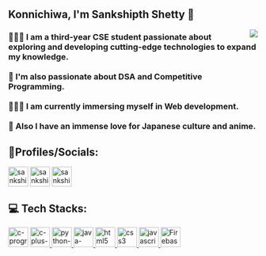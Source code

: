 ## Konnichiwa, I'm Sankshipth Shetty 👋

<img align="right" src="https://github.com/SankshipthShetty/SankshipthShetty/assets/99337968/2bd05422-3a3b-4d7c-94a1-7cdb584c09d7"/>
<h3>
🧑🏻‍🎓 I am a third-year CSE student passionate about exploring and developing cutting-edge technologies to expand my knowledge. 
<br><br>
🚀 I'm also passionate about DSA and Competitive Programming.
<br><br>
🧑🏻‍💻 I am currently immersing myself in Web development.
<br><br>
🗾 Also I have an immense love for Japanese culture and anime.
</h3>




## 📱Profiles/Socials:
<p align="left">
  <a href="https://leetcode.com/sankshipthshetty" target="blank"><img align="center" src="https://upload.wikimedia.org/wikipedia/commons/1/19/LeetCode_logo_black.png" alt="sankshipthshetty" height="40" width="40" /></a>
<a href="https://linkedin.com/in/sankshipthshetty" target="blank"><img align="center" src="https://img.icons8.com/?size=2x&id=13930&format=png" alt="sankshipthshetty" height="40" width="40" /></a>
<a href="https://instagram.com/sankshipth.shetty" target="blank"><img align="center" src="https://img.icons8.com/?size=2x&id=32323&format=png" alt="sankshipth.shetty" height="40" width="40" /></a>
 </p>

## 💻 Tech Stacks:
<p align="left"> 
 <a href="https://www.cprogramming.com/" target="_blank" ><img width="40" height="40" src="https://img.icons8.com/?size=2x&id=shQTXiDQiQVR&format=png" alt="c-programming"/></a>
<a href="https://www.w3schools.com/cpp/" target="_blank" rel="noreferrer"> <img width="40" height="40" src="https://img.icons8.com/?size=2x&id=TpULddJc4gTh&format=png" alt="c-plus-plus-logo"/> </a>
 <a href="https://www.python.org" target="_blank" rel="noreferrer"> <img width="40" height="40" src="https://img.icons8.com/?size=2x&id=13441&format=png" alt="python--v1"/> </a>
 <a href="https://www.java.com" target="_blank" rel="noreferrer"> <img width="40" height="40" src="https://img.icons8.com/?size=2x&id=13679&format=png" alt="java-coffee-cup-logo--v1"/> </a>
 <a href="https://www.w3.org/html/" target="_blank" rel="noreferrer"> <img src="https://img.icons8.com/?size=2x&id=v8RpPQUwv0N8&format=png" alt="html5" width="40" height="40"/> </a>
 <a href="https://www.w3schools.com/css/" target="_blank" rel="noreferrer"> <img src="https://img.icons8.com/?size=2x&id=21278&format=png" alt="css3" width="40" height="40"/> </a>
 <a href="https://developer.mozilla.org/en-US/docs/Web/JavaScript" target="_blank" rel="noreferrer"> <img src="https://img.icons8.com/?size=2x&id=PXTY4q2Sq2lG&format=png" alt="javascript" width="40" height="40"/> </a>
<a href="https://firebase.google.com/" target="_blank" rel="noreferrer"> <img src="https://img.icons8.com/?size=2x&id=62452&format=png" alt="Firebase" width="40" height="40"/> </a>
 </p>
 
